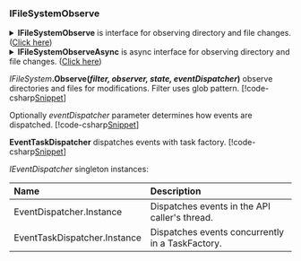 ﻿### IFileSystemObserve
<details>
  <summary><b>IFileSystemObserve</b> is interface for observing directory and file changes. (<u>Click here</u>)</summary>
[!code-csharp[Snippet](../../../FileSystem.GitHub/Lexical.FileSystem.Abstractions/IFileSystemObserve.cs#IFileSystemObserve)]
</details>
<details>
  <summary><b>IFileSystemObserveAsync</b> is async interface for observing directory and file changes. (<u>Click here</u>)</summary>
[!code-csharp[Snippet](../../../FileSystem.GitHub/Lexical.FileSystem.Abstractions/IFileSystemObserve.cs#IFileSystemObserveAsync)]
</details>
<p/><p/>

<i>IFileSystem</i>**.Observe(<i>filter, observer, state, eventDispatcher</i>)** observe directories and files for modifications.
Filter uses glob pattern. 
[!code-csharp[Snippet](Examples.cs#IFileSystemObserve_1)]

Optionally *eventDispatcher* parameter determines how events are dispatched.
[!code-csharp[Snippet](Examples.cs#IFileSystemObserve_2)]

**EventTaskDispatcher** dispatches events with task factory.
[!code-csharp[Snippet](Examples.cs#IFileSystemObserve_3)]


*IEventDispatcher* singleton instances:

| Name                                  | Description                                                                                      |
|:--------------------------------------|:-------------------------------------------------------------------------------------------------|
| EventDispatcher.Instance    | Dispatches events in the API caller's thread.                                                    |
| EventTaskDispatcher.Instance| Dispatches events concurrently in a TaskFactory.                                                 |
